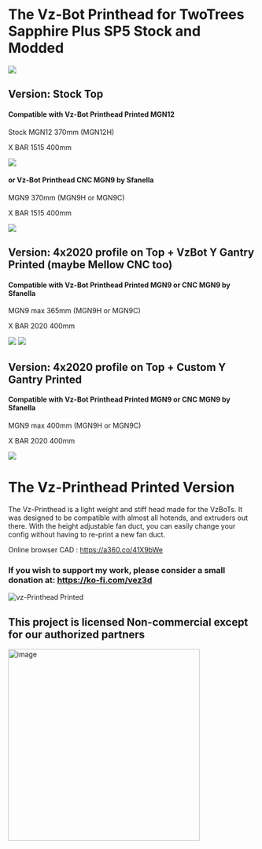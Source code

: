 
# The Vz-Bot Printhead for TwoTrees Sapphire Plus SP5 Stock and Modded

![](https://twotrees3d.com/wp-content/uploads/2023/01/Two-Trees-SP-5-3d-printer-reviews.jpg)

## Version: Stock Top
#### Compatible with Vz-Bot Printhead Printed MGN12
Stock MGN12 370mm (MGN12H)

X BAR 1515 400mm

![](https://onedrive.live.com/embed?resid=2A6BE858ABEEB97B%21615345&authkey=%21ACcWkevuUSs0L1U&width=1607&height=776)

#### or Vz-Bot Printhead CNC MGN9 by Sfanella
MGN9 370mm (MGN9H or MGN9C)

X BAR 1515 400mm

![](https://onedrive.live.com/embed?resid=2A6BE858ABEEB97B%21615333&authkey=%21AMQTol4phfF4L80&width=1517&height=787)


## Version:  4x2020 profile on Top +  VzBot Y Gantry Printed (maybe Mellow CNC too)

#### Compatible with Vz-Bot Printhead Printed MGN9 or CNC MGN9 by Sfanella

MGN9 max 365mm (MGN9H or MGN9C)

X BAR 2020 400mm 


![](https://onedrive.live.com/embed?resid=2A6BE858ABEEB97B%21615374&authkey=%21APqznIEqk_5P_HE&width=1216&height=756)
![](https://onedrive.live.com/embed?resid=2A6BE858ABEEB97B%21615380&authkey=%21AFLBbyhYReuWmpQ&width=1308&height=785)

## Version:  4x2020 profile on Top + Custom Y Gantry Printed

#### Compatible with Vz-Bot Printhead Printed MGN9 or CNC MGN9 by Sfanella

MGN9 max 400mm (MGN9H or MGN9C)

X BAR 2020 400mm 

![](https://onedrive.live.com/embed?resid=2A6BE858ABEEB97B%21615413&authkey=%21AAOxeRMOdblrfmA&width=1012&height=738)



# The Vz-Printhead Printed Version

The Vz-Printhead is a light weight  and stiff head made for the VzBoTs. It was designed to be compatible with almost all hotends,
and extruders out there. With the height adjustable fan duct, you can easily change your config without having to re-print a new fan duct.

Online browser CAD : https://a360.co/41X9bWe

### If you wish to support my work, please consider a small donation at: https://ko-fi.com/vez3d

![vz-Printhead Printed](https://user-images.githubusercontent.com/37383368/212792934-23a15a4c-6bd0-41ab-9c1b-562e4f4d0f15.PNG)

## This project is licensed Non-commercial except for our authorized partners
<img width="389" alt="image" src="https://user-images.githubusercontent.com/37383368/187048918-d388e8f9-8f84-4fd7-b27f-d4f9ee766cb4.png">

